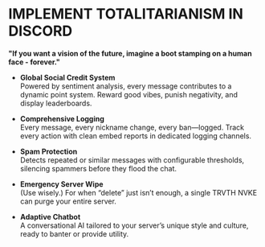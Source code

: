 # IMPLEMENT TOTALITARIANISM IN DISCORD

**"If you want a vision of the future, imagine a boot stamping on a human face - forever."**

- **Global Social Credit System**  
  Powered by sentiment analysis, every message contributes to a dynamic point system. Reward good vibes, punish negativity, and display leaderboards.  

- **Comprehensive Logging**  
  Every message, every nickname change, every ban—logged. Track every action with clean embed reports in dedicated logging channels.  

- **Spam Protection**  
  Detects repeated or similar messages with configurable thresholds, silencing spammers before they flood the chat.  

- **Emergency Server Wipe**  
  (Use wisely.) For when “delete” just isn’t enough, a single TRVTH NVKE can purge your entire server.  

- **Adaptive Chatbot**  
  A conversational AI tailored to your server’s unique style and culture, ready to banter or provide utility.  

